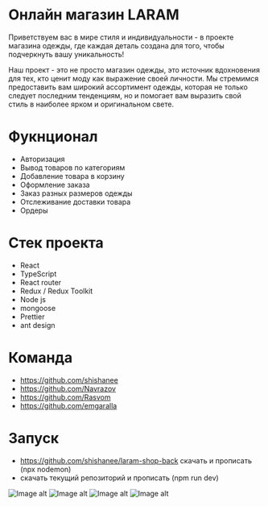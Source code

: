 # Онлайн магазин LARAM
Приветствуем вас в мире стиля и индивидуальности - в проекте магазина одежды, где каждая деталь создана для того, чтобы подчеркнуть вашу уникальность!

Наш проект - это не просто магазин одежды, это источник вдохновения для тех, кто ценит моду как выражение своей личности. Мы стремимся предоставить вам широкий ассортимент одежды, которая не только следует последним тенденциям, но и помогает вам выразить свой стиль в наиболее ярком и оригинальном свете.

# Фукнционал
- Авторизация
- Вывод товаров по категориям
- Добавление товара в корзину
- Оформление заказа
- Заказ разных размеров одежды
- Отслеживание доставки товара
- Ордеры

# Стек проекта
- React
- TypeScript
- React router
- Redux / Redux Toolkit
- Node js
- mongoose
- Prettier
- ant design

# Команда
- https://github.com/shishanee
- https://github.com/Navrazov
- https://github.com/Rasvom
- https://github.com/emgaralla

# Запуск
- https://github.com/shishanee/laram-shop-back скачать и прописать (npx nodemon)
- скачать текущий репозиторий и прописать (npm run dev)

![Image alt](https://i.imgur.com/HU50RvZ.png)
![Image alt](https://i.imgur.com/KVvQX7Z.png)
![Image alt](https://i.imgur.com/Iue1o2O.png)
![Image alt](https://i.imgur.com/AdBkG8S.png)